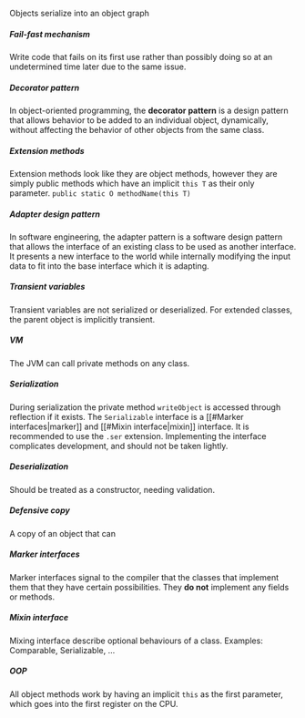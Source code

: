 Objects serialize into an object graph

##### Fail-fast mechanism
Write code that fails on its first use rather than possibly doing so at an undetermined time later due to the same issue.

##### Decorator pattern
In object-oriented programming, the **decorator pattern** is a design pattern that allows behavior to be added to an individual object, dynamically, without affecting the behavior of other objects from the same class.

##### Extension methods
Extension methods look like they are object methods, however they are simply public methods which have an implicit `this T` as their only parameter.
`public static O methodName(this T)` 

##### Adapter design pattern
In software engineering, the adapter pattern is a software design pattern that allows the interface of an existing class to be used as another interface.
It presents a new interface to the world while internally modifying the input data to fit into the base interface which it is adapting.

##### Transient variables
Transient variables are not serialized or deserialized.
For extended classes, the parent object is implicitly transient.

##### VM
The JVM can call private methods on any class.

##### Serialization
During serialization the private method `writeObject` is accessed through reflection if it exists.
The `Serializable` interface is a [[#Marker interfaces|marker]] and [[#Mixin interface|mixin]] interface.
It is recommended to use the `.ser` extension.
Implementing the interface complicates development, and should not be taken lightly.

##### Deserialization
Should be treated as a constructor, needing validation.

##### Defensive copy
A copy of an object that can

##### Marker interfaces
Marker interfaces signal to the compiler that the classes that implement them that they have certain possibilities. They **do not** implement any fields or methods.

##### Mixin interface
Mixing interface describe optional behaviours of a class.
Examples: Comparable, Serializable, ...

##### OOP
All object methods work by having an implicit `this` as the first parameter, which goes into the first register on the CPU.
